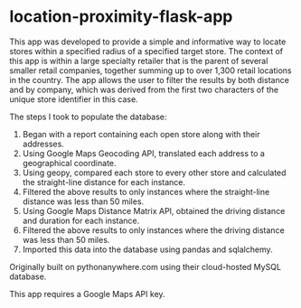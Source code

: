 # location-proximity-flask-app

This app was developed to provide a simple and informative way to locate stores within a specified radius of a specified target store. The context of this app is within a large specialty retailer that is the parent of several smaller retail companies, together summing up to over 1,300 retail locations in the country. The app allows the user to filter the results by both distance and by company, which was derived from the first two characters of the unique store identifier in this case.

The steps I took to populate the database:
  1) Began with a report containing each open store along with their addresses.
  2) Using Google Maps Geocoding API, translated each address to a geographical coordinate.
  3) Using geopy, compared each store to every other store and calculated the straight-line distance for each instance.
  4) Filtered the above results to only instances where the straight-line distance was less than 50 miles.
  5) Using Google Maps Distance Matrix API, obtained the driving distance and duration for each instance.
  6) Filtered the above results to only instances where the driving distance was less than 50 miles.
  7) Imported this data into the database using pandas and sqlalchemy.
  
Originally built on pythonanywhere.com using their cloud-hosted MySQL database.

This app requires a Google Maps API key.
